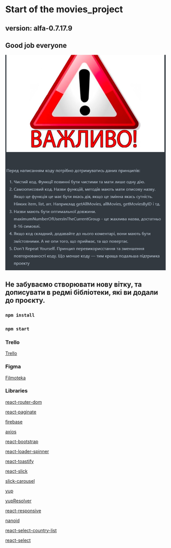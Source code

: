 # Start of the movies_project

## version: alfa-0.7.17.9

## Good job everyone

  <img src="src/images/warning.png"/>

## Не забуваємо створювати нову вітку, та дописувати в редмі бібліотеки, які ви додали до проєкту.

### `npm install`

### `npm start`

### Trello

<a href="https://trello.com/b/H1vKSa1a/%D0%BC%D1%83%D1%87%D0%B8%D1%82%D0%B5%D0%BB%D1%8C%D0%BD%D0%BE%D1%82%D0%B5%D0%BA%D0%B0">Trello</a>

### Figma

<a href="https://www.figma.com/file/xahj7HlNeJQjRjNKaYsL5L/--Filmoteka--?type=design&node-id=5-46&mode=design&t=WIBZtrD5GtIeekJL-0">Filmoteka</a>

### Libraries

<a href="https://www.npmjs.com/package/react-router-dome">react-router-dom</a>

<a href="https://www.npmjs.com/package/react-paginate">react-paginate</a>

<a href="https://firebase.google.com/">firebase</a>

<a href="https://axios-http.com/ru/docs/intro">axios</a>

<a href="https://react-bootstrap.netlify.app/">react-bootstrap</a>

<a href="https://mhnpd.github.io/react-loader-spinner/">react-loader-spinner</a>

<a href="https://www.npmjs.com/package/react-toastify">react-toastify</a>

<a href="https://react-slick.neostack.com/">react-slick</a>

<a href="https://github.com/kenwheeler/slick#readme">slick-carousel</a>

<a href="https://www.npmjs.com/package/yup">yup</a>

<a href="https://www.npmjs.com/package/@hookform/resolvers">yupResolver</a>

<a href="https://www.npmjs.com/package/react-responsive">react-responsive</a>

<a href='https://www.npmjs.com/package/nanoid'>nanoid</a>

<a href='https://www.npmjs.com/package/react-select-country-list'>react-select-country-list</a>

<a href='https://www.npmjs.com/package/react-select'>react-select</a>
